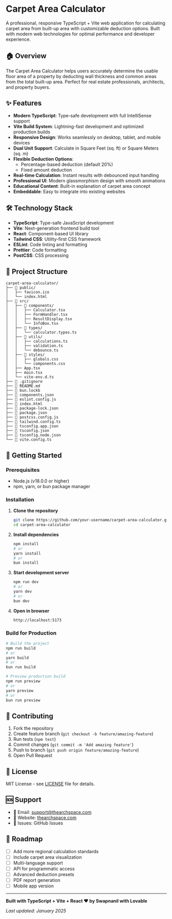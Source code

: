 # Carpet Area Calculator

A professional, responsive TypeScript + Vite web application for calculating carpet area from built-up area with customizable deduction options. Built with modern web technologies for optimal performance and developer experience.

## 🏠 Overview

The Carpet Area Calculator helps users accurately determine the usable floor area of a property by deducting wall thickness and common areas from the total built-up area. Perfect for real estate professionals, architects, and property buyers.

## ✨ Features

- **Modern TypeScript**: Type-safe development with full IntelliSense support
- **Vite Build System**: Lightning-fast development and optimized production builds
- **Responsive Design**: Works seamlessly on desktop, tablet, and mobile devices
- **Dual Unit Support**: Calculate in Square Feet (sq. ft) or Square Meters (sq. m)
- **Flexible Deduction Options**: 
  - Percentage-based deduction (default 20%)
  - Fixed amount deduction
- **Real-time Calculation**: Instant results with debounced input handling
- **Professional UI**: Modern glassmorphism design with smooth animations
- **Educational Content**: Built-in explanation of carpet area concept
- **Embeddable**: Easy to integrate into existing websites

## 🛠️ Technology Stack

- **TypeScript**: Type-safe JavaScript development
- **Vite**: Next-generation frontend build tool
- **React**: Component-based UI library
- **Tailwind CSS**: Utility-first CSS framework
- **ESLint**: Code linting and formatting
- **Prettier**: Code formatting
- **PostCSS**: CSS processing

## 📁 Project Structure

```
carpet-area-calculator/
├── 📁 public/
│   ├── favicon.ico
│   └── index.html
├── 📁 src/
│   ├── 📁 components/
│   │   ├── Calculator.tsx
│   │   ├── FormHandler.tsx
│   │   ├── ResultDisplay.tsx
│   │   └── InfoBox.tsx
│   ├── 📁 types/
│   │   └── calculator.types.ts
│   ├── 📁 utils/
│   │   ├── calculations.ts
│   │   ├── validation.ts
│   │   └── debounce.ts
│   ├── 📁 styles/
│   │   ├── globals.css
│   │   └── components.css
│   ├── App.tsx
│   ├── main.tsx
│   └── vite-env.d.ts
├── 📄 .gitignore
├── 📄 README.md
├── 📄 bun.lockb
├── 📄 components.json
├── 📄 eslint.config.js
├── 📄 index.html
├── 📄 package-lock.json
├── 📄 package.json
├── 📄 postcss.config.js
├── 📄 tailwind.config.ts
├── 📄 tsconfig.app.json
├── 📄 tsconfig.json
├── 📄 tsconfig.node.json
└── 📄 vite.config.ts
```

## 🚀 Getting Started

### Prerequisites

- Node.js (v18.0.0 or higher)
- npm, yarn, or bun package manager

### Installation

1. **Clone the repository**
   ```bash
   git clone https://github.com/your-username/carpet-area-calculator.git
   cd carpet-area-calculator
   ```

2. **Install dependencies**
   ```bash
   npm install
   # or
   yarn install
   # or
   bun install
   ```

3. **Start development server**
   ```bash
   npm run dev
   # or
   yarn dev
   # or
   bun dev
   ```

4. **Open in browser**
   ```
   http://localhost:5173
   ```

### Build for Production

```bash
# Build the project
npm run build
# or
yarn build
# or
bun run build

# Preview production build
npm run preview
# or
yarn preview
# or
bun run preview
```

## 🤝 Contributing

1. Fork the repository
2. Create feature branch (`git checkout -b feature/amazing-feature`)
3. Run tests (`npm test`)
4. Commit changes (`git commit -m 'Add amazing feature'`)
5. Push to branch (`git push origin feature/amazing-feature`)
6. Open Pull Request

## 📝 License

MIT License - see [LICENSE](LICENSE) file for details.

## 🆘 Support

- 📧 Email: support@thearchspace.com
- 💬 Website: [thearchspace.com](https://thearchspace.com)
- 🐛 Issues: GitHub Issues

## 🎯 Roadmap

- [ ] Add more regional calculation standards
- [ ] Include carpet area visualization
- [ ] Multi-language support
- [ ] API for programmatic access
- [ ] Advanced deduction presets
- [ ] PDF report generation
- [ ] Mobile app version

---

**Built with TypeScript + Vite + React ❤️ by Swapnanil with Lovable**

*Last updated: January 2025*
